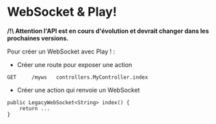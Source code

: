 # WebSocket & Play!

**/!\ Attention l'API est en cours d'évolution et devrait changer dans les prochaines versions.**

Pour créer un WebSocket avec Play ! :

* Créer une route pour exposer une action

```
GET     /myws   controllers.MyController.index
```

* Créer une action qui renvoie un WebSocket

```
public LegacyWebSocket<String> index() {
	return ...
}
```
